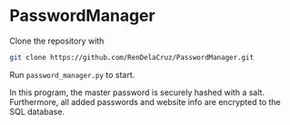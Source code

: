 # PasswordManager

Clone the repository with
```bash
git clone https://github.com/RenDelaCruz/PasswordManager.git
```

Run `password_manager.py` to start.

In this program, the master password is securely hashed with a salt. Furthermore, all added passwords and website info are encrypted to the SQL database.